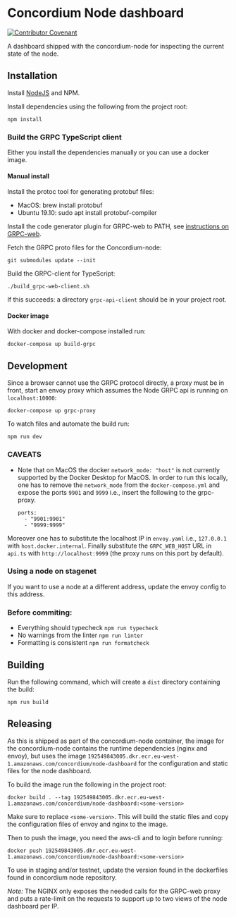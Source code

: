 # Concordium Node dashboard

[![Contributor Covenant](https://img.shields.io/badge/Contributor%20Covenant-2.0-4baaaa.svg)](https://github.com/Concordium/.github/blob/main/.github/CODE_OF_CONDUCT.md)

A dashboard shipped with the concordium-node for inspecting the current state of the node.

## Installation

Install [NodeJS](https://nodejs.org/en/) and NPM.


Install dependencies using the following from the project root:

```
npm install
```

### Build the GRPC TypeScript client

Either you install the dependencies manually or you can use a docker image.

#### Manual install

Install the protoc tool for generating protobuf files:

- MacOS: brew install protobuf
- Ubuntu 19.10: sudo apt install protobuf-compiler

Install the code generator plugin for GRPC-web to PATH, see [instructions on GRPC-web](https://github.com/grpc/grpc-web#code-generator-plugin).


Fetch the GRPC proto files for the Concordium-node:

```
git submodules update --init
```

Build the GRPC-client for TypeScript:

```
./build_grpc-web-client.sh
```
If this succeeds: a directory `grpc-api-client` should be in your project root.

#### Docker image

With docker and docker-compose installed run:

```
docker-compose up build-grpc
```

## Development

Since a browser cannot use the GRPC protocol directly, a proxy must be in front, start an envoy proxy which assumes the Node GRPC api is running on `localhost:10000`:

```
docker-compose up grpc-proxy
```

To watch files and automate the build run:

```
npm run dev
```

### CAVEATS

- Note that on MacOS the docker `network_mode: "host"` is not currently supported by the Docker Desktop for MacOS. 
  In order to run this locally, one has to remove the `network_mode` from the `docker-compose.yml` and expose the ports 
  `9901` and `9999` i.e., insert the following to the grpc-proxy. 
  
  ```
  ports:
    - "9901:9901"
    - "9999:9999"
  ```
 Moreover one has to substitute the localhost IP in `envoy.yaml` i.e., `127.0.0.1`  with `host.docker.internal`.
 Finally substitute the `GRPC_WEB_HOST` URL in `api.ts` with `http://localhost:9999` (the proxy runs on this port by default).

### Using a node on stagenet

If you want to use a node at a different address, update the envoy config to this address.


### Before commiting:

- Everything should typecheck `npm run typecheck`
- No warnings from the linter `npm run linter`
- Formatting is consistent `npm run formatcheck`

## Building

Run the following command, which will create a `dist` directory containing the build:

```
npm run build
```

## Releasing

As this is shipped as part of the concordium-node container, the image for the concordium-node contains the runtime dependencies (nginx and envoy),
but uses the image `192549843005.dkr.ecr.eu-west-1.amazonaws.com/concordium/node-dashboard`
for the configuration and static files for the node dashboard.

To build the image run the following in the project root:
```
docker build . --tag 192549843005.dkr.ecr.eu-west-1.amazonaws.com/concordium/node-dashboard:<some-version>
```
Make sure to replace `<some-version>`.
This will build the static files and copy the configuration files of envoy and nginx to the image.

Then to push the image, you need the aws-cli and to login before running:

```
docker push 192549843005.dkr.ecr.eu-west-1.amazonaws.com/concordium/node-dashboard:<some-version>
```

To use in staging and/or testnet, update the version found in the dockerfiles
found in concordium node repository.

*Note:* The NGINX only exposes the needed calls for the GRPC-web proxy and puts a rate-limit on the requests to support up to two views of the node dashboard per IP.
